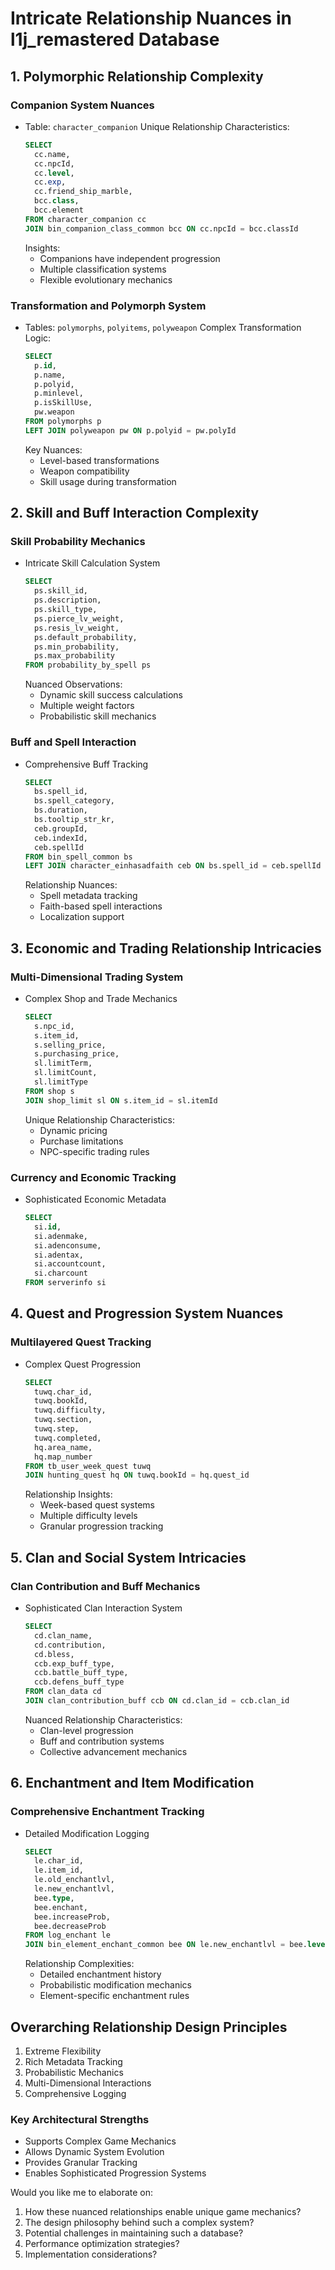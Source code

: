 # Intricate Relationship Nuances in l1j_remastered Database

## 1. Polymorphic Relationship Complexity

### Companion System Nuances
- Table: `character_companion`
  Unique Relationship Characteristics:
  ```sql
  SELECT 
    cc.name, 
    cc.npcId, 
    cc.level, 
    cc.exp,
    cc.friend_ship_marble,
    bcc.class,
    bcc.element
  FROM character_companion cc
  JOIN bin_companion_class_common bcc ON cc.npcId = bcc.classId
  ```
  Insights:
  - Companions have independent progression
  - Multiple classification systems
  - Flexible evolutionary mechanics

### Transformation and Polymorph System
- Tables: `polymorphs`, `polyitems`, `polyweapon`
  Complex Transformation Logic:
  ```sql
  SELECT 
    p.id, 
    p.name, 
    p.polyid,
    p.minlevel,
    p.isSkillUse,
    pw.weapon
  FROM polymorphs p
  LEFT JOIN polyweapon pw ON p.polyid = pw.polyId
  ```
  Key Nuances:
  - Level-based transformations
  - Weapon compatibility
  - Skill usage during transformation

## 2. Skill and Buff Interaction Complexity

### Skill Probability Mechanics
- Intricate Skill Calculation System
  ```sql
  SELECT 
    ps.skill_id,
    ps.description,
    ps.skill_type,
    ps.pierce_lv_weight,
    ps.resis_lv_weight,
    ps.default_probability,
    ps.min_probability,
    ps.max_probability
  FROM probability_by_spell ps
  ```
  Nuanced Observations:
  - Dynamic skill success calculations
  - Multiple weight factors
  - Probabilistic skill mechanics

### Buff and Spell Interaction
- Comprehensive Buff Tracking
  ```sql
  SELECT 
    bs.spell_id,
    bs.spell_category,
    bs.duration,
    bs.tooltip_str_kr,
    ceb.groupId,
    ceb.indexId,
    ceb.spellId
  FROM bin_spell_common bs
  LEFT JOIN character_einhasadfaith ceb ON bs.spell_id = ceb.spellId
  ```
  Relationship Nuances:
  - Spell metadata tracking
  - Faith-based spell interactions
  - Localization support

## 3. Economic and Trading Relationship Intricacies

### Multi-Dimensional Trading System
- Complex Shop and Trade Mechanics
  ```sql
  SELECT 
    s.npc_id,
    s.item_id,
    s.selling_price,
    s.purchasing_price,
    sl.limitTerm,
    sl.limitCount,
    sl.limitType
  FROM shop s
  JOIN shop_limit sl ON s.item_id = sl.itemId
  ```
  Unique Relationship Characteristics:
  - Dynamic pricing
  - Purchase limitations
  - NPC-specific trading rules

### Currency and Economic Tracking
- Sophisticated Economic Metadata
  ```sql
  SELECT 
    si.id,
    si.adenmake,
    si.adenconsume,
    si.adentax,
    si.accountcount,
    si.charcount
  FROM serverinfo si
  ```

## 4. Quest and Progression System Nuances

### Multilayered Quest Tracking
- Complex Quest Progression
  ```sql
  SELECT 
    tuwq.char_id,
    tuwq.bookId,
    tuwq.difficulty,
    tuwq.section,
    tuwq.step,
    tuwq.completed,
    hq.area_name,
    hq.map_number
  FROM tb_user_week_quest tuwq
  JOIN hunting_quest hq ON tuwq.bookId = hq.quest_id
  ```
  Relationship Insights:
  - Week-based quest systems
  - Multiple difficulty levels
  - Granular progression tracking

## 5. Clan and Social System Intricacies

### Clan Contribution and Buff Mechanics
- Sophisticated Clan Interaction System
  ```sql
  SELECT 
    cd.clan_name,
    cd.contribution,
    cd.bless,
    ccb.exp_buff_type,
    ccb.battle_buff_type,
    ccb.defens_buff_type
  FROM clan_data cd
  JOIN clan_contribution_buff ccb ON cd.clan_id = ccb.clan_id
  ```
  Nuanced Relationship Characteristics:
  - Clan-level progression
  - Buff and contribution systems
  - Collective advancement mechanics

## 6. Enchantment and Item Modification

### Comprehensive Enchantment Tracking
- Detailed Modification Logging
  ```sql
  SELECT 
    le.char_id,
    le.item_id,
    le.old_enchantlvl,
    le.new_enchantlvl,
    bee.type,
    bee.enchant,
    bee.increaseProb,
    bee.decreaseProb
  FROM log_enchant le
  JOIN bin_element_enchant_common bee ON le.new_enchantlvl = bee.level
  ```
  Relationship Complexities:
  - Detailed enchantment history
  - Probabilistic modification mechanics
  - Element-specific enchantment rules

## Overarching Relationship Design Principles

1. Extreme Flexibility
2. Rich Metadata Tracking
3. Probabilistic Mechanics
4. Multi-Dimensional Interactions
5. Comprehensive Logging

### Key Architectural Strengths
- Supports Complex Game Mechanics
- Allows Dynamic System Evolution
- Provides Granular Tracking
- Enables Sophisticated Progression Systems

Would you like me to elaborate on:
1. How these nuanced relationships enable unique game mechanics?
2. The design philosophy behind such a complex system?
3. Potential challenges in maintaining such a database?
4. Performance optimization strategies?
5. Implementation considerations?
